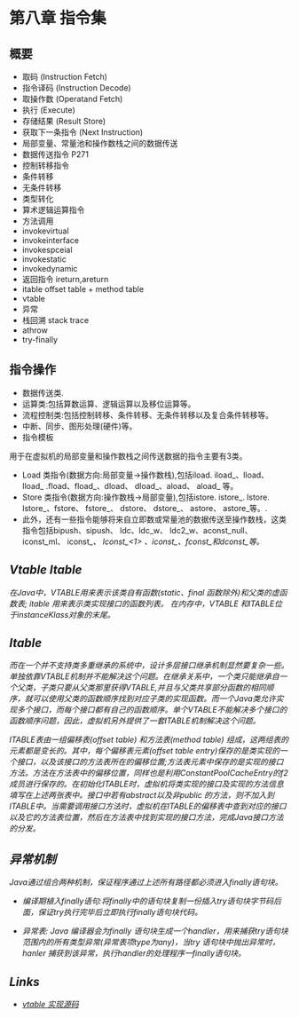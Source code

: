 # 第八章 指令集

## 概要


- 取码 (Instruction Fetch)
- 指令译码 (Instruction Decode)
- 取操作数 (Operatand Fetch)
- 执行 (Execute)
- 存储结果 (Result Store)
- 获取下一条指令 (Next Instruction)
- 局部变量、常量池和操作数栈之间的数据传送
- 数据传送指令 P271
- 控制转移指令
- 条件转移
- 无条件转移
- 类型转化
- 算术逻辑运算指令
- 方法调用
- invokevirtual
- invokeinterface
- invokespceial
- invokestatic
- invokedynamic
- 返回指令 ireturn,areturn
- itable offset table + method table
- vtable
- 异常
- 栈回溯 stack trace
- athrow
- try-finally

## 指令操作

- 数据传送类.
- 运算类:包括算数运算、逻辑运算以及移位运算等。
- 流程控制类:包括控制转移、条件转移、无条件转移以及复合条件转移等。
- 中断、同步、图形处理(硬件)等。
- 指令模板

用于在虚拟机的局部变量和操作数栈之间传送数据的指令主要有3类。

- Load 类指令(数据方向:局部变量→操作数栈),包括iload. iload_<n>、lload、lload_<n> .fload、fload_<n>、dload、 dload_<n>、aload、 aload_<n> 等。
- Store 类指令(数据方向:操作数栈→局部变量),包括istore. istore_<n>. lstore. lstore_<n>、fstore、 fstore_<n>、 dstore、 dstore_<n>、 astore、 astore_<n>等。.
- 此外，还有一些指令能够将来自立即数或常量池的数据传送至操作数栈，这类指令包括bipush、sipush、 ldc、ldc_w、 ldc2_w、aconst_null、iconst_ml、 iconst_<i>、 lconst_<1> 、iconst_<i>、fconst_<f>和dconst_<d>等。

## Vtable Itable

在Java中，VTABLE用来表示该类自有函数(static、final 函数除外)和父类的虚函数表; itable 用来表示类实现接口的函数列表。
在内存中，VTABLE 和ITABLE位于instanceKlass对象的末尾。

## Itable

而在一个并不支持类多重继承的系统中，设计多层接口继承机制显然要复杂一些。 单独依靠VTABLE机制并不能解决这个问题。在继承关系中，一个类只能继承自一个父类，子类只要从父类那里获得VTABLE,并且与父类共享部分函数的相同顺序，就可以使用父类的函数顺序找到对应子类的实现函数。而一个Java类允许实现多个接口，而每个接口都有自己的函数顺序。单个VTABLE不能解决多个接口的函数顺序问题，因此，虚拟机另外提供了一套ITABLE机制解决这个问题。

ITABLE表由一组偏移表(offset table) 和方法表(method table) 组成，这两组表的元素都是变长的。其中，每个偏移表元素(offset table entry)保存的是类实现的一个接口，以及该接口的方法表所在的偏移位置;方法表元素中保存的是实现的接口方法。方法在方法表中的偏移位置，同样也是利用ConstantPoolCacheEntry的f2成员进行保存的。在初始化ITABLE时，虚拟机将类实现的接口及实现的方法信息填写在上述两张表中。接口中若有abstract以及非public 的方法，则不加入到ITABLE中。当需要调用接口方法时，虚拟机在ITABLE的偏移表中查到对应的接口以及它的方法表位置，然后在方法表中找到实现的接口方法，完成Java接口方法的分发。

## 异常机制

Java通过组合两种机制，保证程序通过上述所有路径都必须进入finally语句块。
- 编译期植入finally语句:将finally中的语句块复制一份插入try语句块字节码后面，保证try执行完毕后立即执行finally语句块代码。

- 异常表: Java 编译器会为finally 语句块生成一个handler，用来捕获try语句块范围内的所有类型异常(异常表项type为any)，当try 语句块中抛出异常时，hanler 捕获到该异常，执行handler的处理程序一finally语句块。


## Links

- [vtable 实现源码](https://zhuanlan.zhihu.com/p/34961967)
